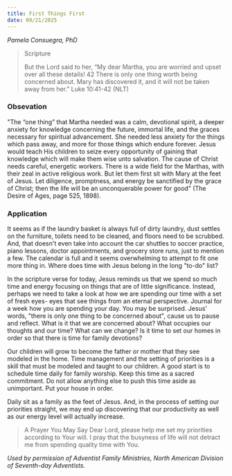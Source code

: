 ```yaml
---
title: First Things First
date: 09/21/2025
---
```


_Pamela Consuegra, PhD_

> <p>Scripture</p>
> But the Lord said to her, “My dear Martha, you are worried and upset over all these details! 42 There is only one thing worth being concerned about. Mary has discovered it, and it will not be taken away from her.” Luke 10:41-42 (NLT)

### Obsevation

"The “one thing” that Martha needed was a calm, devotional spirit, a deeper anxiety for knowledge concerning the future, immortal life, and the graces necessary for spiritual advancement. She needed less anxiety for the things which pass away, and more for those things which endure forever. Jesus would teach His children to seize every opportunity of gaining that knowledge which will make them wise unto salvation. The cause of Christ needs careful, energetic workers. There is a wide field for the Marthas, with their zeal in active religious work. But let them first sit with Mary at the feet of Jesus. Let diligence, promptness, and energy be sanctified by the grace of Christ; then the life will be an unconquerable power for good" (The Desire of Ages, page 525, 1898).

### Application

It seems as if the laundry basket is always full of dirty laundry, dust settles on the furniture, toilets need to be cleaned, and floors need to be scrubbed. And, that doesn't even take into account the car shuttles to soccer practice, piano lessons, doctor appointments, and grocery store runs, just to mention a few. The calendar is full and it seems overwhelming to attempt to fit one more thing in. Where does time with Jesus belong in the long "to-do" list?

In the scripture verse for today, Jesus reminds us that we spend so much time and energy focusing on things that are of little significance. Instead, perhaps we need to take a look at how we are spending our time with a set of fresh eyes- eyes that see things from an eternal perspective. Journal for a week how you are spending your day. You may be surprised. Jesus' words, "there is only one thing to be concerned about", cause us to pause and reflect. What is it that we are concerned about? What occupies our thoughts and our time? What can we change? Is it time to set our homes in order so that there is time for family devotions?

Our children will grow to become the father or mother that they see modeled in the home. Time management and the setting of priorities is a skill that must be modeled and taught to our children. A good start is to schedule time daily for family worship. Keep this time as a sacred commitment. Do not allow anything else to push this time aside as unimportant. Put your house in order.

Daily sit as a family as the feet of Jesus. And, in the process of setting our priorities straight, we may end up discovering that our productivity as well as our energy level will actually increase.

> <callout>A Prayer You May Say</callout>
> Dear Lord, please help me set my priorities according to Your will. I pray that the busyness of life will not detract me from spending quality time with You.

_Used by permission of Adventist Family Ministries, North American Division of Seventh-day Adventists._